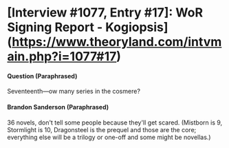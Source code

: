 # [Interview #1077, Entry #17]: WoR Signing Report - Kogiopsis](https://www.theoryland.com/intvmain.php?i=1077#17)

#### Question (Paraphrased)

Seventeenth—ow many series in the cosmere?

#### Brandon Sanderson (Paraphrased)

36 novels, don't tell some people because they'll get scared. (Mistborn is 9, Stormlight is 10, Dragonsteel is the prequel and those are the core; everything else will be a trilogy or one-off and some might be novellas.)

